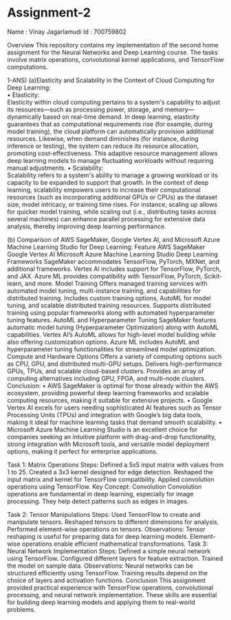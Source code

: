 # Assignment-2
Name : Vinay Jagarlamudi
Id : 700759802


Overview
This repository contains my implementation of the second home assignment for the Neural Networks and Deep Learning course. The tasks involve matrix operations, convolutional kernel applications, and TensorFlow computations.

1-ANS)
(a)Elasticity and Scalability in the Context of Cloud Computing for Deep Learning:  
• Elasticity:  
Elasticity within cloud computing pertains to a system's capability to adjust its resources—such as processing power, storage, and memory—dynamically based on real-time demand. In deep learning, elasticity guarantees that as computational requirements rise (for example, during model training), the cloud platform can automatically provision additional resources. Likewise, when demand diminishes (for instance, during inference or testing), the system can reduce its resource allocation, promoting cost-effectiveness. This adaptive resource management allows deep learning models to manage fluctuating workloads without requiring manual adjustments.
•	Scalability:  
Scalability refers to a system's ability to manage a growing workload or its capacity to be expanded to support that growth. In the context of deep learning, scalability empowers users to increase their computational resources (such as incorporating additional GPUs or CPUs) as the dataset size, model intricacy, or training time rises. For instance, scaling up allows for quicker model training, while scaling out (i.e., distributing tasks across several machines) can enhance parallel processing for extensive data analysis, thereby improving deep learning performance.

(b)
Comparison of AWS SageMaker, Google Vertex AI, and Microsoft Azure Machine Learning Studio for Deep Learning:
Feature	AWS SageMaker	Google Vertex AI	Microsoft Azure Machine Learning Studio
Deep Learning Frameworks	SageMaker accommodates TensorFlow, PyTorch, MXNet, and additional frameworks.	Vertex AI includes support for TensorFlow, PyTorch, and JAX.	Azure ML provides compatibility with TensorFlow, PyTorch, Scikit-learn, and more.
Model Training	Offers managed training services with automated model tuning, multi-instance training, and capabilities for distributed training.	Includes custom training options, AutoML for model tuning, and scalable distributed training resources.	Supports distributed training using popular frameworks along with automated hyperparameter tuning features.
AutoML and Hyperparameter Tuning	SageMaker features automatic model tuning (Hyperparameter Optimization) along with AutoML capabilities.	Vertex AI’s AutoML allows for high-level model building while also offering customization options.	Azure ML includes AutoML and hyperparameter tuning functionalities for streamlined model optimization.  
Compute and Hardware Options	Offers a variety of computing options such as CPU, GPU, and distributed multi-GPU setups.	Delivers high-performance GPUs, TPUs, and scalable cloud-based clusters.	Provides an array of computing alternatives including GPU, FPGA, and multi-node clusters.
Conclusion:
•	AWS SageMaker is optimal for those already within the AWS ecosystem, providing powerful deep learning frameworks and scalable computing resources, making it suitable for extensive projects.
•	Google Vertex AI excels for users needing sophisticated AI features such as Tensor Processing Units (TPUs) and integration with Google’s big data tools, making it ideal for machine learning tasks that demand smooth scalability.
•	Microsoft Azure Machine Learning Studio is an excellent choice for companies seeking an intuitive platform with drag-and-drop functionality, strong integration with Microsoft tools, and versatile model deployment options, making it perfect for enterprise applications.


Task 1: Matrix Operations
Steps:
Defined a 5x5 input matrix with values from 1 to 25.
Created a 3x3 kernel designed for edge detection.
Reshaped the input matrix and kernel for TensorFlow compatibility.
Applied convolution operations using TensorFlow.
Key Concept: Convolution
Convolution operations are fundamental in deep learning, especially for image processing. They help detect patterns such as edges in images.

Task 2: Tensor Manipulations
Steps:
Used TensorFlow to create and manipulate tensors.
Reshaped tensors to different dimensions for analysis.
Performed element-wise operations on tensors.
Observations:
Tensor reshaping is useful for preparing data for deep learning models.
Element-wise operations enable efficient mathematical transformations.
Task 3: Neural Network Implementation
Steps:
Defined a simple neural network using TensorFlow.
Configured different layers for feature extraction.
Trained the model on sample data.
Observations:
Neural networks can be structured efficiently using TensorFlow.
Training results depend on the choice of layers and activation functions.
Conclusion
This assignment provided practical experience with TensorFlow operations, convolutional processing, and neural network implementation. These skills are essential for building deep learning models and applying them to real-world problems.
